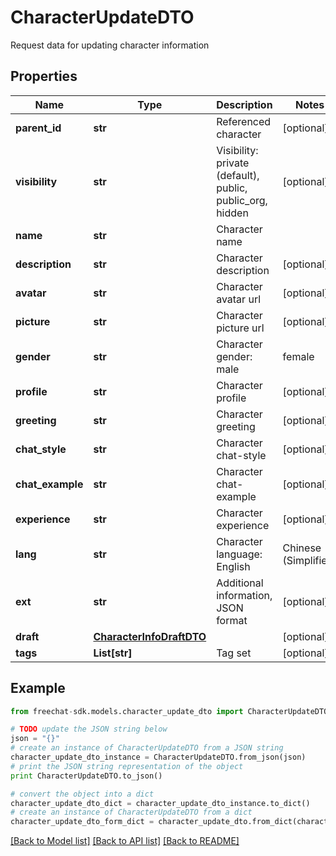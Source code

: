 # CharacterUpdateDTO

Request data for updating character information

## Properties
Name | Type | Description | Notes
------------ | ------------- | ------------- | -------------
**parent_id** | **str** | Referenced character | [optional] 
**visibility** | **str** | Visibility: private (default), public, public_org, hidden | [optional] 
**name** | **str** | Character name | 
**description** | **str** | Character description | [optional] 
**avatar** | **str** | Character avatar url | [optional] 
**picture** | **str** | Character picture url | [optional] 
**gender** | **str** | Character gender: male | female | non_human | unknown | [optional] 
**profile** | **str** | Character profile | [optional] 
**greeting** | **str** | Character greeting | [optional] 
**chat_style** | **str** | Character chat-style | [optional] 
**chat_example** | **str** | Character chat-example | [optional] 
**experience** | **str** | Character experience | [optional] 
**lang** | **str** | Character language: English | Chinese (Simplified) | ... | [optional] 
**ext** | **str** | Additional information, JSON format | [optional] 
**draft** | [**CharacterInfoDraftDTO**](CharacterInfoDraftDTO.md) |  | [optional] 
**tags** | **List[str]** | Tag set | [optional] 

## Example

```python
from freechat-sdk.models.character_update_dto import CharacterUpdateDTO

# TODO update the JSON string below
json = "{}"
# create an instance of CharacterUpdateDTO from a JSON string
character_update_dto_instance = CharacterUpdateDTO.from_json(json)
# print the JSON string representation of the object
print CharacterUpdateDTO.to_json()

# convert the object into a dict
character_update_dto_dict = character_update_dto_instance.to_dict()
# create an instance of CharacterUpdateDTO from a dict
character_update_dto_form_dict = character_update_dto.from_dict(character_update_dto_dict)
```
[[Back to Model list]](../README.md#documentation-for-models) [[Back to API list]](../README.md#documentation-for-api-endpoints) [[Back to README]](../README.md)


